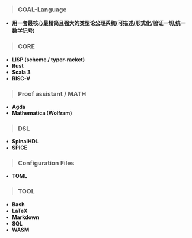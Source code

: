 > ### GOAL-Language
- **用一套最核心最精简且强大的类型论公理系统(可描述/形式化/验证一切,统一数学记号)**

> ### CORE
 - **LISP (scheme / typer-racket)** 
 - **Rust**
 - **Scala 3**
 - **RISC-V**


> ### Proof assistant / MATH
- **Agda**
- **Mathematica (Wolfram)**


> ### DSL
- **SpinalHDL**
- **SPICE**


> ### Configuration Files
- **TOML**
  

> ### TOOL
- **Bash**
- **LaTeX**
- **Markdown**
- **SQL**
- **WASM**

